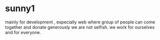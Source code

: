 # sunny1
mainly for development , especially web where group of people can come together and donate generously
we are not selfish. we work for ourselves and for everyone.
